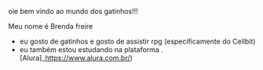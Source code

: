oie bem vindo ao mundo dos gatinhos!!!

Meu nome é Brenda freire
- eu gosto de gatinhos e gosto de assistir rpg (especificamente do Cellbit)
- eu também estou estudando na plataforma .[Alura]_https://www.alura.com.br/)
